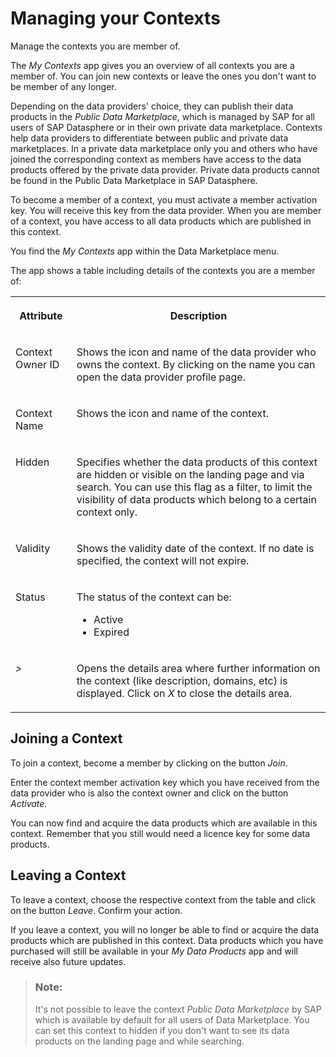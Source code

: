 <!-- loio4c390c569cd348e2b1bf539e72887121 -->

# Managing your Contexts

Manage the contexts you are member of.

The *My Contexts* app gives you an overview of all contexts you are a member of. You can join new contexts or leave the ones you don't want to be member of any longer.

Depending on the data providers' choice, they can publish their data products in the *Public Data Marketplace*, which is managed by SAP for all users of SAP Datasphere or in their own private data marketplace. Contexts help data providers to differentiate between public and private data marketplaces. In a private data marketplace only you and others who have joined the corresponding context as members have access to the data products offered by the private data provider. Private data products cannot be found in the Public Data Marketplace in SAP Datasphere.

To become a member of a context, you must activate a member activation key. You will receive this key from the data provider. When you are member of a context, you have access to all data products which are published in this context.

You find the *My Contexts* app within the Data Marketplace menu.

The app shows a table including details of the contexts you are a member of:


<table>
<tr>
<th valign="top">

Attribute



</th>
<th valign="top">

Description



</th>
</tr>
<tr>
<td valign="top">

Context Owner ID



</td>
<td valign="top">

Shows the icon and name of the data provider who owns the context. By clicking on the name you can open the data provider profile page.



</td>
</tr>
<tr>
<td valign="top">

Context Name



</td>
<td valign="top">

Shows the icon and name of the context.



</td>
</tr>
<tr>
<td valign="top">

Hidden



</td>
<td valign="top">

Specifies whether the data products of this context are hidden or visible on the landing page and via search. You can use this flag as a filter, to limit the visibility of data products which belong to a certain context only.



</td>
</tr>
<tr>
<td valign="top">

Validity



</td>
<td valign="top">

Shows the validity date of the context. If no date is specified, the context will not expire.



</td>
</tr>
<tr>
<td valign="top">

Status



</td>
<td valign="top">

The status of the context can be:

-   Active
-   Expired



</td>
</tr>
<tr>
<td valign="top">

*\>*



</td>
<td valign="top">

Opens the details area where further information on the context \(like description, domains, etc\) is displayed. Click on *X* to close the details area.



</td>
</tr>
</table>



<a name="loio4c390c569cd348e2b1bf539e72887121__section_dfx_jp4_pvb"/>

## Joining a Context

To join a context, become a member by clicking on the button *Join*.

Enter the context member activation key which you have received from the data provider who is also the context owner and click on the button *Activate*.

You can now find and acquire the data products which are available in this context. Remember that you still would need a licence key for some data products.



<a name="loio4c390c569cd348e2b1bf539e72887121__section_frp_kp4_pvb"/>

## Leaving a Context

To leave a context, choose the respective context from the table and click on the button *Leave*. Confirm your action.

If you leave a context, you will no longer be able to find or acquire the data products which are published in this context. Data products which you have purchased will still be available in your *My Data Products* app and will receive also future updates.

> ### Note:  
> It's not possible to leave the context *Public Data Marketplace* by SAP which is available by default for all users of Data Marketplace. You can set this context to hidden if you don't want to see its data products on the landing page and while searching.

